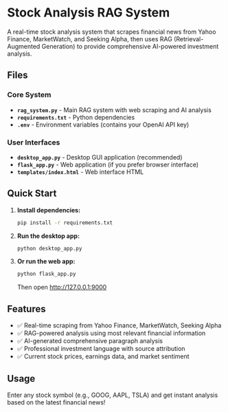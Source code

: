 # Stock Analysis RAG System

A real-time stock analysis system that scrapes financial news from Yahoo Finance, MarketWatch, and Seeking Alpha, then uses RAG (Retrieval-Augmented Generation) to provide comprehensive AI-powered investment analysis.

## Files

### Core System
- **`rag_system.py`** - Main RAG system with web scraping and AI analysis
- **`requirements.txt`** - Python dependencies
- **`.env`** - Environment variables (contains your OpenAI API key)

### User Interfaces
- **`desktop_app.py`** - Desktop GUI application (recommended)
- **`flask_app.py`** - Web application (if you prefer browser interface)
- **`templates/index.html`** - Web interface HTML

## Quick Start

1. **Install dependencies:**
   ```bash
   pip install -r requirements.txt
   ```

2. **Run the desktop app:**
   ```bash
   python desktop_app.py
   ```

3. **Or run the web app:**
   ```bash
   python flask_app.py
   ```
   Then open http://127.0.0.1:9000

## Features

- ✅ Real-time scraping from Yahoo Finance, MarketWatch, Seeking Alpha
- ✅ RAG-powered analysis using most relevant financial information  
- ✅ AI-generated comprehensive paragraph analysis
- ✅ Professional investment language with source attribution
- ✅ Current stock prices, earnings data, and market sentiment

## Usage

Enter any stock symbol (e.g., GOOG, AAPL, TSLA) and get instant analysis based on the latest financial news!